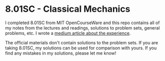 # 8.01SC - Classical Mechanics

I completed 8.01SC from MIT OpenCourseWare and this repo contains all of my notes from the lectures and readings, solutions to problem sets, general problems, etc. I wrote a [medium article about the experience](https://medium.com/@goepigen/how-i-self-studied-mit-ocw-8-01-classical-mechanics-in-297-hours-34246ce7c0ac).

The official materials don't contain solutions to the problem sets. If you are taking 8.01SC, my solutions can be used for comparison with yours. If you find any mistakes in my solutions, please let me know!
